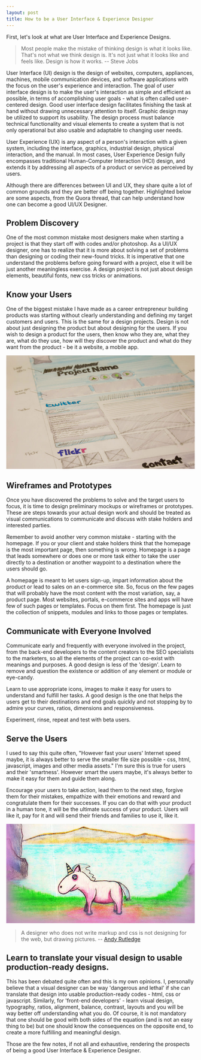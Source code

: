 ```yaml
---
layout: post
title: How to be a User Interface & Experience Designer
---
```


First, let's look at what are User Interface and Experience Designs.

> Most people make the mistake of thinking design is what it looks like. That's not what we think design is. It's not just what it looks like and feels like. Design is how it works.
> -- Steve Jobs

User Interface (UI) design is the design of websites, computers, appliances, machines, mobile communication devices, and software applications with the focus on the user's experience and interaction. The goal of user interface design is to make the user's interaction as simple and efficient as possible, in terms of accomplishing user goals - what is often called user-centered design. Good user interface design facilitates finishing the task at hand without drawing unnecessary attention to itself. Graphic design may be utilized to support its usability. The design process must balance technical functionality and visual elements to create a system that is not only operational but also usable and adaptable to changing user needs.

User Experience (UX) is any aspect of a person's interaction with a given system, including the interface, graphics, industrial design, physical interaction, and the manual. In most cases, User Experience Design fully encompasses traditional Human-Computer Interaction (HCI) design, and extends it by addressing all aspects of a product or service as perceived by users.

Although there are differences between UI and UX, they share quite a lot of common grounds and they are better off being together. Highlighted below are some aspects, from the Quora thread, that can help understand how one can become a good UI/UX Designer.

## Problem Discovery

One of the most common mistake most designers make when starting a project is that they start off with codes and/or photoshop. As a UI/UX designer, one has to realize that it is more about solving a set of problems than designing or coding their new-found tricks. It is imperative that one understand the problems before going forward with a project, else it will be just another meaningless exercise. A design project is not just about design elements, beautiful fonts, new css tricks or animations.

## Know your Users

One of the biggest mistake I have made as a career entrepreneur building products was starting without clearly understanding and defining my target customers and users. This is the same for a design projects. Design is not about just designing the product but about designing for the users. If you wish to design a product for the users, then know who they are, what they are, what do they use, how will they discover the product and what do they want from the product - be it a website, a mobile app.

![Website Wireframe)](/static/2013/website-wireframe.jpg)

## Wireframes and Prototypes

Once you have discovered the problems to solve and the target users to focus, it is time to design preliminary mockups or wireframes or prototypes. These are steps towards your actual design work and should be treated as visual communications to communicate and discuss with stake holders and interested parties.

Remember to avoid another very common mistake - starting with the homepage. If you or your client and stake holders think that the homepage is the most important page, then something is wrong. Homepage is a page that leads somewhere or does one or more task either to take the user directly to a destination or another waypoint to a destination where the users should go.

A homepage is meant to let users sign-up, impart information about the product or lead to sales on an e-commerce site. So, focus on the few pages that will probably have the most content with the most variation, say, a product page. Most websites, portals, e-commerce sites and apps will have few of such pages or templates. Focus on them first. The homepage is just the collection of snippets, modules and links to those pages or templates.

## Communicate with Everyone Involved

Communicate early and frequently with everyone involved in the project, from the back-end developers to the content creators to the SEO specialists to the marketers, so all the elements of the project can co-exist with meanings and purposes. A good design is less of the 'design'. Learn to remove and question the existence or addition of any element or module or eye-candy.

Learn to use appropriate icons, images to make it easy for users to understand and fulfill her tasks. A good design is the one that helps the users get to their destinations and end goals quickly and not stopping by to admire your curves, ratios, dimensions and responsiveness.

Experiment, rinse, repeat and test with beta users.

## Serve the Users

I used to say this quite often, "However fast your users' Internet speed maybe, it is always better to serve the smaller file size possible - css, html, javascript, images and other media assets." I'm sure this is true for users and their 'smartness'. However smart the users maybe, it's always better to make it easy for them and guide them along.

Encourage your users to take action, lead them to the next step, forgive them for their mistakes, empathize with their emotions and reward and congratulate them for their successes. If you can do that with your product in a human tone, it will be the ultimate success of your product. Users will like it, pay for it and will send their friends and families to use it, like it.

![Unicorn)](/static/2013/unicorn-sketch.jpg)

> A designer who does not write markup and css is not designing for the web, but drawing pictures.
> -- [Andy Rutledge](http://andyrutledge.com/)

## Learn to translate your visual design to usable production-ready designs.

This has been debated quite often and  this is my own opinions. I, personally believe that a visual designer can be way 'dangerous and lethal' if she can translate that design into usable production-ready codes - html, css or javascript. Similarly, for 'front-end developers' - learn visual design, typography, ratios, alignment, balance, contrast, layouts and you will be way better off understanding what you do. Of course, it is not mandatory that one should be good with both sides of the equation (and is not an easy thing to be) but one should know the consequences on the opposite end, to create a more fulfilling and meaningful design.

Those are the few notes, if not all and exhaustive,  rendering the prospects of being a good User Interface & Experience Designer.